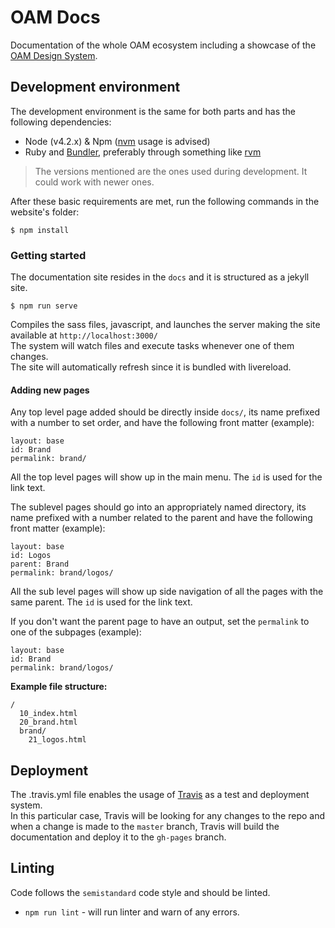 # OAM Docs

Documentation of the whole OAM ecosystem including a showcase of the [OAM Design System](https://github.com/hotosm/oam-design-system).

## Development environment
The development environment is the same for both parts and has the following dependencies:

- Node (v4.2.x) & Npm ([nvm](https://github.com/creationix/nvm) usage is advised)
- Ruby and [Bundler](http://bundler.io/), preferably through something like [rvm](https://rvm.io/)

> The versions mentioned are the ones used during development. It could work with newer ones.

After these basic requirements are met, run the following commands in the website's folder:
```
$ npm install
```

### Getting started
The documentation site resides in the `docs` and it is structured as a jekyll site.

```
$ npm run serve
```
Compiles the sass files, javascript, and launches the server making the site available at `http://localhost:3000/`  
The system will watch files and execute tasks whenever one of them changes.  
The site will automatically refresh since it is bundled with livereload.

#### Adding new pages
Any top level page added should be directly inside `docs/`, its name prefixed with a number to set order, and have the following front matter (example):
```
layout: base
id: Brand
permalink: brand/
```
All the top level pages will show up in the main menu. The `id` is used for the link text.

The sublevel pages should go into an appropriately named directory, its name prefixed with a number related to the parent and have the following front matter (example):
```
layout: base
id: Logos
parent: Brand
permalink: brand/logos/
```
All the sub level pages will show up side navigation of all the pages with the same parent. The `id` is used for the link text.

If you don't want the parent page to have an output, set the `permalink` to one of the subpages (example):
```
layout: base
id: Brand
permalink: brand/logos/
```
**Example file structure:**
```
/
  10_index.html
  20_brand.html
  brand/
    21_logos.html
```

## Deployment
The .travis.yml file enables the usage of [Travis](http://travis.org) as a test and deployment system.  
In this particular case, Travis will be looking for any changes to the repo and when a change is made to the `master` branch, Travis will build the documentation and deploy it to the `gh-pages` branch.

## Linting
Code follows the `semistandard` code style and should be linted.
- `npm run lint` - will run linter and warn of any errors.
